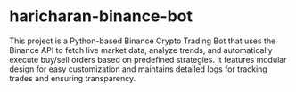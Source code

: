 # haricharan-binance-bot
This project is a Python-based Binance Crypto Trading Bot that uses the Binance API to fetch live market data, analyze trends, and automatically execute buy/sell orders based on predefined strategies. It features modular design for easy customization and maintains detailed logs for tracking trades and ensuring transparency.
